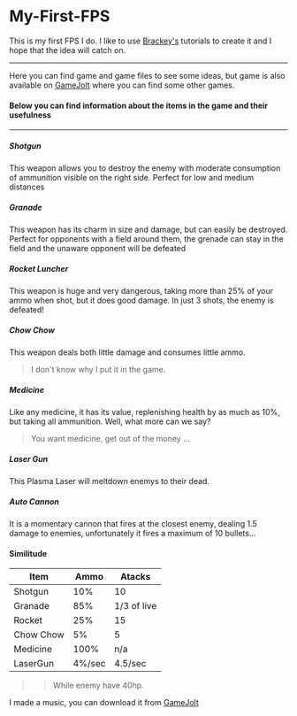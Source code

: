 # My-First-FPS

This is my first FPS I do. I like to use [Brackey's](https://github.com/brackeys) tutorials to create it and I hope that the idea will catch on.

------

Here you can find game and game files to see some ideas, but game is also available on [GameJolt](https://gamejolt.com/games/fps-first_personal_shooter/676618) where you can find some other games.


#### Below you can find information about the items in the game and their usefulness
-----

##### Shotgun

This weapon allows you to destroy the enemy with moderate consumption of ammunition visible on the right side.
Perfect for low and medium distances

##### Granade

This weapon has its charm in size and damage, but can easily be destroyed.
Perfect for opponents with a field around them, the grenade can stay in the field and the unaware opponent will be defeated

##### Rocket Luncher

This weapon is huge and very dangerous, taking more than 25% of your ammo when shot, but it does good damage. In just 3 shots, the enemy is defeated!

##### Chow Chow

This weapon deals both little damage and consumes little ammo. 


> I don't know why I put it in the game.

##### Medicine

Like any medicine, it has its value, replenishing health by as much as 10%, but taking all ammunition. Well, what more can we say? 
> You want medicine, get out of the money ...

##### Laser Gun

This Plasma Laser will meltdown enemys to their dead.


##### Auto Cannon
It is a momentary cannon that fires at the closest enemy, dealing 1.5 damage to enemies, unfortunately it fires a maximum of 10 bullets...


#### Similitude

Item|Ammo|Atacks
-|-|-
Shotgun|10%|10
Granade|85%|1/3 of live
Rocket|25%|15
Chow Chow|5%|5
Medicine|100%|n/a
LaserGun|4%/sec|4.5/sec

>> While enemy have 40hp.



I made a music, you can download it from [GameJolt](https://gamejolt.com/games/fps-first_personal_shooter/676618)
